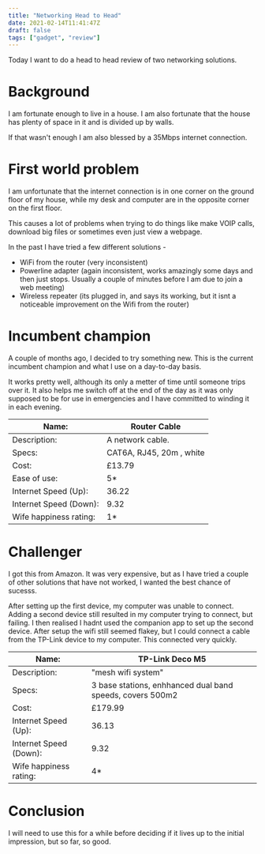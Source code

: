 ```yaml
---
title: "Networking Head to Head"
date: 2021-02-14T11:41:47Z
draft: false
tags: ["gadget", "review"]
---
```


Today I want to do a head to head review of two networking solutions.

# Background
I am fortunate enough to live in a house. I am also fortunate that the house has plenty of space in it and is divided up by walls.

If that wasn't enough I am also blessed by a 35Mbps internet connection.

# First world problem
I am unfortunate that the internet connection is in one corner on the ground floor of my house, while my desk and computer are in the opposite corner on the first floor.

This causes a lot of problems when trying to do things like make VOIP calls, download big files or sometimes even just view a webpage.

In the past I have tried a few different solutions -
- WiFi from the router (very inconsistent)
- Powerline adapter (again inconsistent, works amazingly some days and then just stops. Usually a couple of minutes before I am due to join a web meeting)
- Wireless repeater (its plugged in, and says its working, but it isnt a noticeable improvement on the Wifi from the router)

# Incumbent champion
A couple of months ago, I decided to try something new. This is the current incumbent champion and what I use on a day-to-day basis.

It works pretty well, although its only a metter of time until someone trips over it. It also helps me switch off at the end of the day as it was only supposed to be for use in emergencies and I have committed to winding it in each evening.

| Name: | Router Cable |
---|---|
| Description: | A network cable. |
| Specs: |CAT6A, RJ45, 20m , white |
| Cost: | £13.79 |
| Ease of use: | 5* |
| Internet Speed (Up): | 36.22 |
| Internet Speed (Down): | 9.32 |
| Wife happiness rating: | 1* |

# Challenger

I got this from Amazon. It was very expensive, but as I have tried a couple of other solutions that have not worked, I wanted the best chance of sucesss.

After setting up the first device, my computer was unable to connect.
Adding a second device still resulted in my computer trying to connect, but failing. I then realised I hadnt used the companion app to set up the second device.
After setup the wifi still seemed flakey, but I could connect a cable from the TP-Link device to my computer. This connected very quickly.


| Name: | TP-Link Deco M5 |
---|---|
| Description: | "mesh wifi system" |
| Specs: |3 base stations, enhhanced dual band speeds, covers 500m2 |
| Cost: | £179.99 |
| Internet Speed (Up): | 36.13 |
| Internet Speed (Down): | 9.32 |
| Wife happiness rating: | 4* |

# Conclusion

I will need to use this for a while before deciding if it lives up to the initial impression, but so far, so good.